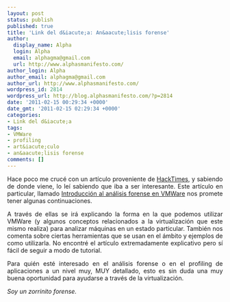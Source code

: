 ```yaml
---
layout: post
status: publish
published: true
title: 'Link del d&iacute;a: An&aacute;lisis forense'
author:
  display_name: Alpha
  login: Alpha
  email: alphagma@gmail.com
  url: http://www.alphasmanifesto.com/
author_login: Alpha
author_email: alphagma@gmail.com
author_url: http://www.alphasmanifesto.com/
wordpress_id: 2814
wordpress_url: http://blog.alphasmanifesto.com/?p=2814
date: '2011-02-15 00:29:34 +0000'
date_gmt: '2011-02-15 02:29:34 +0000'
categories:
- Link del d&iacute;a
tags:
- VMWare
- profiling
- art&iacute;culo
- an&aacute;lisis forense
comments: []
---
```

<p style="text-align: justify;">Hace poco me cruc&eacute; con un art&iacute;culo proveniente de <a href="http://www.hacktimes.com/">HackTimes</a>, y sabiendo de donde viene, lo le&iacute; sabiendo que iba a ser interesante. Este art&iacute;culo en particular, llamado <a href="http://www.hacktimes.com/introducci_n_al_an_lisis_forense_en_vmware/">Introducci&oacute;n al an&aacute;lisis forense en VMWare</a> nos promete tener algunas continuaciones.</p>
<p style="text-align: justify;">A trav&eacute;s de ellas se ir&aacute; explicando la forma en la que podemos utilizar VMWare (y algunos conceptos relacionados a la virtualizaci&oacute;n que este mismo realiza) para analizar m&aacute;quinas en un estado particular. Tambi&eacute;n nos comenta sobre ciertas herramientas que se usan en el &aacute;mbito y ejemplos de como utilizarla. No encontr&eacute; el art&iacute;culo extremadamente explicativo pero s&iacute; f&aacute;cil de seguir a modo de tutorial.</p>
<p style="text-align: justify;">Para qui&eacute;n est&eacute; interesado en el an&aacute;lisis forense o en el profiling de aplicaciones a un nivel muy, MUY detallado, esto es sin duda una muy buena oportunidad para ayudarse a trav&eacute;s de la virtualizaci&oacute;n.</p>
<p style="text-align: justify;"><em>Soy un zorrinito forense.</em></p>
